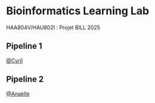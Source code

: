 # Bioinformatics Learning Lab

HAA804V/HAU802I : Projet BILL 2025

## Pipeline 1

[@Cyril](https://github.com/CyrilBonus)


## Pipeline 2

[@Anaelle](https://github.com/anaelle444)
